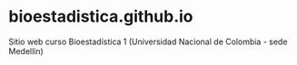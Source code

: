 # bioestadistica.github.io
Sitio web curso Bioestadística 1 (Universidad Nacional de Colombia - sede Medellín)
